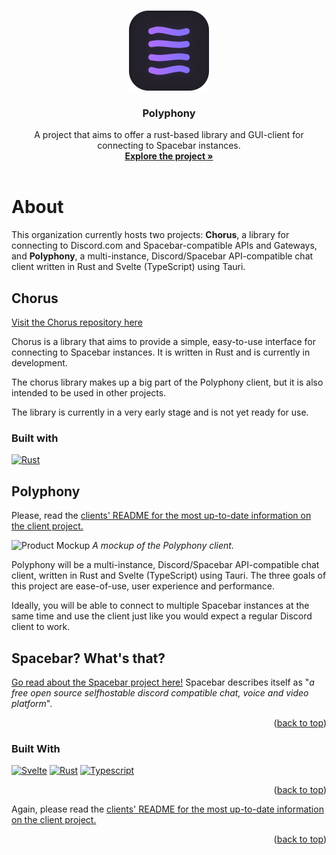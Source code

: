 <!-- Improved compatibility of back to top link: See: https://github.com/othneildrew/Best-README-Template/pull/73 -->
<a name="readme-top"></a>

<!-- PROJECT LOGO -->
<br />
<div align="center">
  <a href="https://github.com/polyphony-chat/polyphony">
    <img src="https://raw.githubusercontent.com/polyphony-chat/.github/main/polyphony-2-4-8bit.png" alt="Logo" width="128" height="128">
  </a>

<h3 align="center">Polyphony</h3>

  <p align="center">
    A project that aims to offer a rust-based library and GUI-client for connecting to Spacebar instances.
    <br />
    <a href="https://github.com/orgs/polyphony-chat/repositories"><strong>Explore the project »</strong></a>
    <br />
    <br />
  </p>
</div>

<!-- ABOUT THE PROJECT -->
# About

This organization currently hosts two projects:
**Chorus**, a library for connecting to Discord.com and Spacebar-compatible APIs and Gateways, and **Polyphony**, a multi-instance, Discord/Spacebar API-compatible chat client written in Rust and Svelte (TypeScript) using Tauri.

## Chorus

[Visit the Chorus repository here](https://github.com/polyphony-chat/chorus)

Chorus is a library that aims to provide a simple, easy-to-use interface for connecting to Spacebar instances. It is written in Rust and is currently in development.

The chorus library makes up a big part of the Polyphony client, but it is also intended to be used in other projects.

The library is currently in a very early stage and is not yet ready for use.

### Built with

[![Rust]][Rust-url]

## Polyphony

Please, read the [clients' README for the most up-to-date information on the client project.](https://github.com/polyphony-chat/polyphony/blob/main/README.md)

![Product Mockup](https://github.com/polyphony-chat/polyphony/blob/main/images/mockup.png?raw=true)
<cite>*A mockup of the Polyphony client.*</cite>

Polyphony will be a multi-instance, Discord/Spacebar API-compatible chat client, written in Rust and Svelte (TypeScript) using Tauri. The three goals of this project are ease-of-use, user experience and performance.

Ideally, you will be able to connect to multiple Spacebar instances at the same time and use the client just like you would expect a regular Discord client to work.

## Spacebar? What's that?

[Go read about the Spacebar project here!](https://github.com/spacebarchat) Spacebar describes itself as "*a free open source selfhostable discord compatible chat, voice and video platform*".

<p align="right">(<a href="#readme-top">back to top</a>)</p>

### Built With

[![Svelte][Svelte.dev]][Svelte-url]
[![Rust]][Rust-url]
[![Typescript]][Typescript-url]

<p align="right">(<a href="#readme-top">back to top</a>)</p>

Again, please read the [clients' README for the most up-to-date information on the client project.](https://github.com/polyphony-chat/polyphony/blob/main/README.md)

<p align="right">(<a href="#readme-top">back to top</a>)</p>

<!-- MARKDOWN LINKS & IMAGES -->
<!-- https://www.markdownguide.org/basic-syntax/#reference-style-links -->
[Svelte.dev]: https://img.shields.io/badge/Svelte-4A4A55?style=plastic&logo=svelte&logoColor=FF3E00
[Svelte-url]: https://svelte.dev/
[Rust]: https://img.shields.io/badge/Rust-orange?style=plastic&logo=rust
[Rust-url]: https://www.rust-lang.org/
[Typescript]: https://img.shields.io/badge/TypeScript-blue?style=plastic&logo=typescript&logoColor=FFFFFF
[Typescript-url]: https://www.typescriptlang.org/

